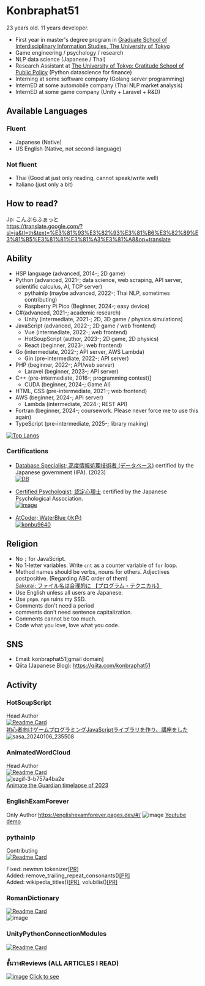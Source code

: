 # Konbraphat51
23 years old.  11 years developer. 
* First year in master's degree program in [Graduate School of Interdisciplinary Information Studies, The University of Tokyo](https://www.iii.u-tokyo.ac.jp/)
* Game engineering / psychology / research
* NLP data science (Japanese / Thai)
* Research Assistant at [The University of Tokyo: Gratitude School of Public Policy](https://www.pp.u-tokyo.ac.jp/) (Python datascience for finance)
* Interning at some software company (Golang server programming)
* InternED at some automobile company (Thai NLP market analysis)
* InternED at some game company (Unity + Laravel + R&D)

## Available Languages
### Fluent
* Japanese (Native)
* US English (Native, not second-language)

### Not fluent
* Thai (Good at just only reading, cannot speak/write well)
* Italiano (just only a bit)

## How to read?
Jp: こんぶらふぁっと  
https://translate.google.com/?sl=ja&tl=th&text=%E3%81%93%E3%82%93%E3%81%B6%E3%82%89%E3%81%B5%E3%81%81%E3%81%A3%E3%81%A8&op=translate  

## Ability
* HSP language (advanced, 2014-; 2D game)
* Python (advanced, 2021-; data science, web scraping, API server, scientific calculus, AI, TCP server)
  * pythainlp (maybe advanced, 2022-; Thai NLP, sometimes contributing)
  * Raspberry Pi Pico (Beginner, 2024-; easy device)
* C#(advanced, 2021-; academic research)
  * Unity (intermediate, 2021-; 2D, 3D game / physics simulations)
* JavaScript (advanced, 2022-; 2D game / web frontend)
  * Vue (intermediate, 2022-; web frontend)
  * HotSoupScript (author, 2023-; 2D game, 2D physics)
  * React (beginner, 2023-; web frontend)
* Go (intermediate, 2022-; API server, AWS Lambda)
  * Gin (pre-intermediate, 2022-; API server)
* PHP (beginner, 2022-; API/web server)
  * Laravel (beginner, 2023-; API server)
* C++ (pre-intermediate, 2016-; programming contest)]
  * CUDA (beginner, 2024-; Game AI)
* HTML, CSS (pre-intermediate, 2021-; web frontend)
* AWS (beginner, 2024-; API server)
  * Lambda (intermediate, 2024-; REST API)
* Fortran (beginner, 2024-; coursework. Please never force me to use this again)
* TypeScript (pre-intermediate, 2025-; library making)

[![Top Langs](https://github-readme-stats.vercel.app/api/top-langs/?username=Konbraphat51&count_private=true&show_icons=true&langs_count=10&hide=html,shaderlab,hlsl,mathematica&size_weight=0.2&count_weight=0.8&theme=onedark
)](https://github.com/anuraghazra/github-readme-stats)

### Certifications
* [Database Specialist; 高度情報処理技術者 (データベース)](https://www.ipa.go.jp/en/it-examinations/nph2g600000007uh-att/000009643.pdf) certified by the Japanese government (IPA). (2023)  
[![DB](https://unofficial-ipa-exam-badges.vercel.app/en/card/db/2023/Autumn)](https://github.com/kedama-t/Unofficial-IPA-Exam-Badges)
* [Certified Psychologist; 認定心理士](https://psych.or.jp/english/certification) certified by the Japanese Psychological Association.  
[![image](https://github.com/user-attachments/assets/c3e9eb15-e374-4aa4-ab20-a584988c3282)](https://psych.or.jp/qualification/)

* [AtCoder; WaterBlue (水色)](https://atcoder.jp/users/konbu9640)  
  [![konbu9640](https://img.shields.io/endpoint?url=https%3A%2F%2Fatcoder-badges.now.sh%2Fapi%2Fatcoder%2Fjson%2Fkonbu9640)](https://atcoder.jp/users/konbu9640)

## Religion
* No `;` for JavaScript.
* No 1-letter variables. Write `cnt` as a counter variable of `for` loop.
* Method names should be verbs, nouns for others. Adjectives postpositive. (Regarding ABC order of them)  
  [Sakurai; ファイル名は合理的に 【プログラム・テクニカル】](https://www.youtube.com/watch?v=V40sMUAE5ek)
* Use English unless all users are Japanese.
* Use `pnpm`. `npm` ruins my SSD.
* Comments don't need a period
* comments don't need sentence capitalization.
* Comments cannot be too much.
* Code what you love, love what you code.

## SNS
- Email: konbraphat51[gmail domain]
- Qiita (Japanese Blog): https://qiita.com/konbraphat51

## Activity

### HotSoupScript
Head Author  
[![Readme Card](https://github-readme-stats.vercel.app/api/pin/?username=konbraphat51&repo=HotSoupScript)](https://github.com/konbraphat51/HotSoupScript)  
[初心者向けゲームプログラミングJavaScriptライブラリを作り、講座をした](https://qiita.com/konbraphat51/items/b138683db352afd77714)  　
![sasa_20240106_235508](https://github.com/konbraphat51/konbraphat51/assets/101827492/e45e3604-d0a5-4578-b22e-649fcc169ba9)

### AnimatedWordCloud
Head Author  
[![Readme Card](https://github-readme-stats.vercel.app/api/pin/?username=konbraphat51&repo=AnimatedWordCloud)](https://github.com/konbraphat51/AnimatedWordCloud)  
![ezgif-3-b757a4ba2e](https://github.com/konbraphat51/konbraphat51/assets/101827492/0ccefd62-3601-4e4b-80f4-d6bf7d114f95)  
[Animate the Guardian timelapse of 2023](https://medium.com/@konbraphat/animate-the-timelapse-of-2023-51dcfb2f862b)

### EnglishExamForever
Only Author
https://englishexamforever.pages.dev/#/
![image](https://github.com/konbraphat51/konbraphat51/assets/101827492/08f04a46-aa1f-4832-9e58-4c99743ed956)
[Youtube demo](https://englishexamforever.pages.dev/#/)


### pythainlp
Contributing  
[![Readme Card](https://github-readme-stats.vercel.app/api/pin/?username=PyThaiNLP&repo=pythainlp)](https://github.com/anuraghazra/github-readme-stats)

Fixed: newmm tokenizer[[PR]](https://github.com/PyThaiNLP/pythainlp/pull/856)  
Added: remove_trailing_repeat_consonants()[[PR]](https://github.com/PyThaiNLP/pythainlp/pull/862)  
Added: wikipedia_titles()[[PR]](https://github.com/PyThaiNLP/pythainlp/pull/869), volubilis()[[PR]](https://github.com/PyThaiNLP/pythainlp/pull/870)  

### RomanDictionary
[![Readme Card](https://github-readme-stats.vercel.app/api/pin/?username=konbraphat51&repo=RomanDictionary)](https://github.com/konbraphat51/RomanDictionary)   
![image](https://github.com/konbraphat51/konbraphat51/assets/101827492/1e60f038-b7aa-4cb3-8339-4e79c6817fc1)

### UnityPythonConnectionModules
[![Readme Card](https://github-readme-stats.vercel.app/api/pin/?username=konbraphat51&repo=UnityPythonConnectionModules)](https://github.com/konbraphat51/UnityPythonConnectionModules) 

### ชั้นวางReviews (ALL ARTICLES I READ)
[![image](https://github.com/konbraphat51/konbraphat51/assets/101827492/7fd87089-3e2a-4052-9271-5c14137afbdd)](https://konbraphat51.github.io/ChanwaangReviews/#/)
[Click to see](https://konbraphat51.github.io/ChanwaangReviews/#/)

